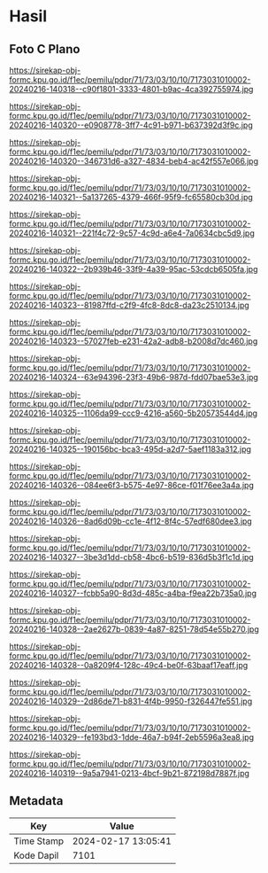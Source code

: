 # Hasil

## Foto C Plano

https://sirekap-obj-formc.kpu.go.id/f1ec/pemilu/pdpr/71/73/03/10/10/7173031010002-20240216-140318--c90f1801-3333-4801-b9ac-4ca392755974.jpg

https://sirekap-obj-formc.kpu.go.id/f1ec/pemilu/pdpr/71/73/03/10/10/7173031010002-20240216-140320--e0908778-3ff7-4c91-b971-b637392d3f9c.jpg

https://sirekap-obj-formc.kpu.go.id/f1ec/pemilu/pdpr/71/73/03/10/10/7173031010002-20240216-140320--346731d6-a327-4834-beb4-ac42f557e066.jpg

https://sirekap-obj-formc.kpu.go.id/f1ec/pemilu/pdpr/71/73/03/10/10/7173031010002-20240216-140321--5a137265-4379-466f-95f9-fc65580cb30d.jpg

https://sirekap-obj-formc.kpu.go.id/f1ec/pemilu/pdpr/71/73/03/10/10/7173031010002-20240216-140321--221f4c72-9c57-4c9d-a6e4-7a0634cbc5d9.jpg

https://sirekap-obj-formc.kpu.go.id/f1ec/pemilu/pdpr/71/73/03/10/10/7173031010002-20240216-140322--2b939b46-33f9-4a39-95ac-53cdcb6505fa.jpg

https://sirekap-obj-formc.kpu.go.id/f1ec/pemilu/pdpr/71/73/03/10/10/7173031010002-20240216-140323--81987ffd-c2f9-4fc8-8dc8-da23c2510134.jpg

https://sirekap-obj-formc.kpu.go.id/f1ec/pemilu/pdpr/71/73/03/10/10/7173031010002-20240216-140323--57027feb-e231-42a2-adb8-b2008d7dc460.jpg

https://sirekap-obj-formc.kpu.go.id/f1ec/pemilu/pdpr/71/73/03/10/10/7173031010002-20240216-140324--63e94396-23f3-49b6-987d-fdd07bae53e3.jpg

https://sirekap-obj-formc.kpu.go.id/f1ec/pemilu/pdpr/71/73/03/10/10/7173031010002-20240216-140325--1106da99-ccc9-4216-a560-5b20573544d4.jpg

https://sirekap-obj-formc.kpu.go.id/f1ec/pemilu/pdpr/71/73/03/10/10/7173031010002-20240216-140325--190156bc-bca3-495d-a2d7-5aef1183a312.jpg

https://sirekap-obj-formc.kpu.go.id/f1ec/pemilu/pdpr/71/73/03/10/10/7173031010002-20240216-140326--084ee6f3-b575-4e97-86ce-f01f76ee3a4a.jpg

https://sirekap-obj-formc.kpu.go.id/f1ec/pemilu/pdpr/71/73/03/10/10/7173031010002-20240216-140326--8ad6d09b-cc1e-4f12-8f4c-57edf680dee3.jpg

https://sirekap-obj-formc.kpu.go.id/f1ec/pemilu/pdpr/71/73/03/10/10/7173031010002-20240216-140327--3be3d1dd-cb58-4bc6-b519-836d5b3f1c1d.jpg

https://sirekap-obj-formc.kpu.go.id/f1ec/pemilu/pdpr/71/73/03/10/10/7173031010002-20240216-140327--fcbb5a90-8d3d-485c-a4ba-f9ea22b735a0.jpg

https://sirekap-obj-formc.kpu.go.id/f1ec/pemilu/pdpr/71/73/03/10/10/7173031010002-20240216-140328--2ae2627b-0839-4a87-8251-78d54e55b270.jpg

https://sirekap-obj-formc.kpu.go.id/f1ec/pemilu/pdpr/71/73/03/10/10/7173031010002-20240216-140328--0a8209f4-128c-49c4-be0f-63baaf17eaff.jpg

https://sirekap-obj-formc.kpu.go.id/f1ec/pemilu/pdpr/71/73/03/10/10/7173031010002-20240216-140329--2d86de71-b831-4f4b-9950-f326447fe551.jpg

https://sirekap-obj-formc.kpu.go.id/f1ec/pemilu/pdpr/71/73/03/10/10/7173031010002-20240216-140329--fe193bd3-1dde-46a7-b94f-2eb5596a3ea8.jpg

https://sirekap-obj-formc.kpu.go.id/f1ec/pemilu/pdpr/71/73/03/10/10/7173031010002-20240216-140319--9a5a7941-0213-4bcf-9b21-872198d7887f.jpg


## Metadata

| Key        | Value               |
| ---------- | ------------------- |
| Time Stamp | 2024-02-17 13:05:41 |
| Kode Dapil | 7101                |



